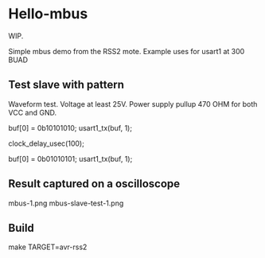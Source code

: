 Hello-mbus
==========

WIP.

Simple mbus demo from the RSS2 mote.
Example uses for usart1 at 300 BUAD

Test slave with pattern
-----------------------
Waveform test. Voltage at least 25V. Power supply pullup 470 OHM
for both VCC and GND.

buf[0] = 0b10101010;
usart1_tx(buf, 1);
  
clock_delay_usec(100);

buf[0] = 0b01010101;
usart1_tx(buf, 1);

Result captured on a oscilloscope
---------------------------------
mbus-1.png mbus-slave-test-1.png


Build
-----
make TARGET=avr-rss2


